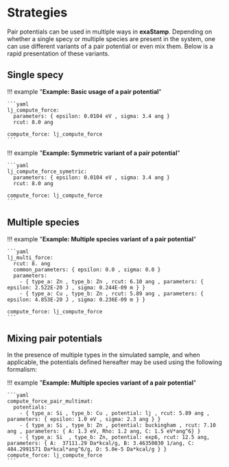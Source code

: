 # **Strategies**

Pair potentials can be used in multiple ways in **exaStamp**. Depending on whether a single specy or multiple species are present in the system, one can use different variants of a pair potential or even mix them. Below is a rapid presentation of these variants.

## **Single specy**  

!!! example "**Example: Basic usage of a pair potential**"
      
    ```yaml
    lj_compute_force:
      parameters: { epsilon: 0.0104 eV , sigma: 3.4 ang }
      rcut: 8.0 ang
  
    compute_force: lj_compute_force
    ```
  
!!! example "**Example: Symmetric variant of a pair potential**"
      
    ```yaml
    lj_compute_force_symetric:
      parameters: { epsilon: 0.0104 eV , sigma: 3.4 ang }
      rcut: 8.0 ang
  
    compute_force: lj_compute_force
    ```

## **Multiple species**  
  
!!! example "**Example: Multiple species variant of a pair potential**"
      
    ```yaml
    lj_multi_force:
      rcut: 8. ang
      common_parameters: { epsilon: 0.0 , sigma: 0.0 }
      parameters:
        - { type_a: Zn , type_b: Zn , rcut: 6.10 ang , parameters: { epsilon: 2.522E-20 J , sigma: 0.244E-09 m } }
        - { type_a: Cu , type_b: Zn , rcut: 5.89 ang , parameters: { epsilon: 4.853E-20 J , sigma: 0.236E-09 m } }
  
    compute_force: lj_compute_force
    ```
  
## **Mixing pair potentials**  
        
In the presence of multiple types in the simulated sample, and when applicable, the potentials defined hereafter may be used using the following formalism:

!!! example "**Example: Multiple species variant of a pair potential**"
      
    ```yaml
    compute_force_pair_multimat:
      potentials:
        - { type_a: Si , type_b: Cu , potential: lj , rcut: 5.89 ang , parameters: { epsilon: 1.0 eV , sigma: 2.3 ang } }
        - { type_a: Si , type_b: Zn , potential: buckingham , rcut: 7.10 ang , parameters: { A: 1.3 eV, Rho: 1.2 ang, C: 1.5 eV*ang^6} }
        - { type_a: Si  , type_b: Zn, potential: exp6, rcut: 12.5 ang, parameters: { A:  37111.29 Da*kcal/g, B: 3.46350030 1/ang, C: 484.2991571 Da*kcal*ang^6/g, D: 5.0e-5 Da*kcal/g } }  
    compute_force: lj_compute_force
    ```
